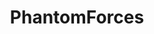---
title: PhantomForces
crosslinks:
- livven
- SuicideWatch
- REEEEEE
- AskReddit
- REEEEEEEEEE
- PhantomForcesBunker
- dankmemes
- OutOfTheLoop
- Planetside
- Ice_Poseidon
- tifu
- PhantomForcesPooPosts
- Pay_Respects
- '195'
- Overwatch
- mallninjashit
- anarchocapitalism
- ooerintensifies
- copypasta
- discordapp
---